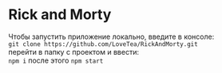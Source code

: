 # Rick and Morty

Чтобы запустить приложение локально, введите в консоле: <br>
`git clone https://github.com/LoveTea/RickAndMorty.git` <br>
перейти в папку с проектом и ввести: <br>
`npm i`
после этого `npm start`

